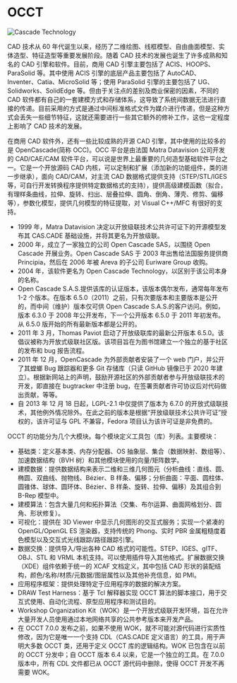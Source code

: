 # OCCT

![Cascade Technology](https://assets.ng-tech.icu/item/20230619220148.png)

CAD 技术从 60 年代诞生以来，经历了二维绘图、线框模型、自由曲面模型、实体造型、特征造型等重要发展阶段。随着 CAD 技术的发展也诞生了许多成熟和知名的 CAD 引擎和软件。目前，商用 CAD 引擎主要包括了 ACIS、HOOPS、ParaSolid 等。其中使用 ACIS 引擎的底层产品主要包括了 AutoCAD、Inventer、Catia、MicroSolid 等；使用 ParaSolid 引擎的主要包括了 UG、Solidworks、SolidEdge 等。但由于关注点的差别及商业保密的因素，不同的 CAD 软件都有自己的一套建模方式和存储体系，这导致了系统间数据无法进行直接的传递。目前采用的方式是通过中间标准格式文件为媒介进行传递，但是这种方式会丢失一些细节特征，这就还需要进行一些其它额外的修补工作，这也一定程度上影响了 CAD 技术的发展。

在商用 CAD 软件外，还有一些比较成熟的开源 CAD 引擎，其中使用的比较多的是 OpenCascade(简称 OCC)。OCC 平台是由法国 Matra Datavision 公司开发的 CAD/CAE/CAM 软件平台，可以说是世界上最重要的几何造型基础软件平台之一。它是一个开放源码 CAD 内核，可以定制和扩展（添加新的功能组件，类的进一步继承），面向 CAD/CAM，对主流 CAD 数据格式提供支持（STEP/STL/IGES 等，可自行开发转换程序提供特定数据格式的支持），提供高级建模函数（拟合，有理样条曲线，拉伸、旋转、扫出、层叠拉伸、圆角、倒角、薄壳、修剪、偏移等），参数化模型，提供几何模型的特征提取，对 Visual C++/MFC 有很好的支持。

- 1999 年，Matra Datavision 决定以开放级联技术公共许可证下的开源模型发布其 CAS.CADE 基础设施，并将其更名为开放级联。
- 2000 年，成立了一家独立的公司 Open Cascade SAS，以围绕 Open Cascade 开展业务。Open Cascade SAS 于 2003 年出售给法国服务提供商 Principia，然后在 2006 年被 Areva 的子公司 Euriware Group 收购。
- 2004 年，该软件更名为 Open Cascade Technology，以区别于该公司本身的名称。
- Open Cascade S.A.S.提供该库的认证版本，该版本偶尔发布，通常每年发布 1-2 个版本。在版本 6.5.0（2011）之前，只有次要版本和主要版本是公开的，而中间（维护）版本仅可供 Open Cascade S.A.S.的客户访问。例如，版本 6.3.0 于 2008 年公开发布，下一个公开版本 6.5.0 于 2011 年初发布。从 6.5.0 版开始的所有最新版本都是公开的。
- 2011 年 3 月，Thomas Paviot 启动了开放级联库的最新公开版本 6.5.0。该倡议被称为开放式级联社区版。该项目旨在为图书馆建立一个独立的基于社区的发布和 bug 报告流程。
- 2011 年 12 月，OpenCascade 为外部贡献者安装了一个 web 门户，并公开了其螳螂 Bug 跟踪器和更多 Git 存储库（只读 GitHub 镜像已于 2020 年建立）。根据新网站上的声明，鼓励开源社区的外部贡献者参与开放级联技术的开发，即直接在 bugtracker 中注册 bug，在签署贡献者许可协议后对代码做出贡献，等等。
- 自 2013 年 12 月 18 日起，LGPL-2.1 中仅提供了版本为 6.7.0 的开放式级联技术，其他例外情况除外。在此之前的版本是根据“开放级联技术公共许可证”授权的，该许可证与 GPL 不兼容，Fedora 项目认为该许可证是非免费的。

OCCT 的功能分为几个大模块。每个模块定义工具包（库）列表。主要模块：

- 基础类：定义基本类、内存分配器、OS 抽象层、集合（数据映射、数组等）、加速数据结构（BVH 树）和其他模块使用的向量/矩阵数学。
- 建模数据：提供数据结构来表示二维和三维几何图元（分析曲线：直线、圆、椭圆、双曲线、抛物线、Bézier、B 样条、偏移；分析曲面：平面、圆柱体、圆锥体、球体、圆环体、Bézier、B 样条、旋转、拉伸、偏移）及其组合到 B-Rep 模型中。
- 建模算法：包含大量几何和拓扑算法（交集、布尔运算、曲面网格划分、圆角、形状修复）。
- 可视化：提供在 3D Viewer 中显示几何图形的交互式服务；实现一个紧凑的 OpenGL/OpenGL ES 渲染器，支持传统的 Phong、实时 PBR 金属粗糙度着色模型以及交互式光线跟踪/路径跟踪引擎。
- 数据交换：提供导入/导出各种 CAD 格式的可能性。STEP、IGES、glTF、OBJ、STL 和 VRML 本机支持。可以使用插件导入其他格式。扩展数据交换（XDE）组件依赖于统一的 XCAF 文档定义，其中包括 CAD 形状的装配结构，颜色/名称/材质/元数据/图层属性以及其他补充信息，如 PMI。
- 应用程序框架：提供处理特定于应用程序的数据的解决方案。
- DRAW Test Harness：基于 Tcl 解释器实现 OCCT 算法的脚本接口，用于交互式使用、自动化流程、原型应用程序和测试目的。
- Workshop Organization Kit（WOK）是一个开放式级联开发环境，旨在允许大量开发人员使用通过本地网络共享的公共参考版本来开发产品。
- 在 OCCT 7.0.0 发布之前，如果不使用 WOK，就不可能对源代码进行实质性修改，因为它是唯一一个支持 CDL（CAS.CADE 定义语言）的工具，用于声明大多数 OCCT 类，还用于定义 OCCT 库的逻辑结构。WOK 已包含在以前的 OCCT 分发中；自 OCCT 版本 6.4 以来，它是一个独立的工具。在 7.0.0 版本中，所有 CDL 文件都已从 OCCT 源代码中删除，使得 OCCT 开发不再需要 WOK。
